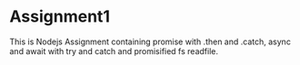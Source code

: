 # Assignment1
This is Nodejs Assignment containing promise with .then and .catch, async and await with try and catch and promisified fs readfile.
